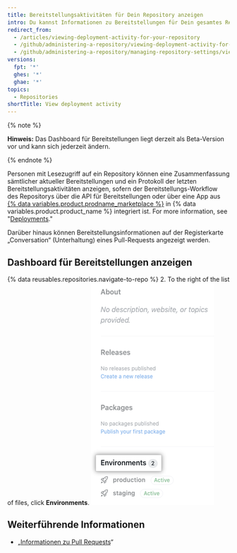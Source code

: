 ```yaml
---
title: Bereitstellungsaktivitäten für Dein Repository anzeigen
intro: Du kannst Informationen zu Bereitstellungen für Dein gesamtes Repository oder für einen bestimmten Pull Request anzeigen.
redirect_from:
  - /articles/viewing-deployment-activity-for-your-repository
  - /github/administering-a-repository/viewing-deployment-activity-for-your-repository
  - /github/administering-a-repository/managing-repository-settings/viewing-deployment-activity-for-your-repository
versions:
  fpt: '*'
  ghes: '*'
  ghae: '*'
topics:
  - Repositories
shortTitle: View deployment activity
---
```


{% note %}

**Hinweis:** Das Dashboard für Bereitstellungen liegt derzeit als Beta-Version vor und kann sich jederzeit ändern.

{% endnote %}

Personen mit Lesezugriff auf ein Repository können eine Zusammenfassung sämtlicher aktueller Bereitstellungen und ein Protokoll der letzten Bereitstellungsaktivitäten anzeigen, sofern der Bereitstellungs-Workflow des Repositorys über die API für Bereitstellungen oder über eine App aus [{% data variables.product.prodname_marketplace %}](https://github.com/marketplace/category/deployment) in {% data variables.product.product_name %} integriert ist. For more information, see "[Deployments](/v3/repos/deployments/)."

Darüber hinaus können Bereitstellungsinformationen auf der Registerkarte „Conversation“ (Unterhaltung) eines Pull-Requests angezeigt werden.

## Dashboard für Bereitstellungen anzeigen

{% data reusables.repositories.navigate-to-repo %}
2. To the right of the list of files, click **Environments**. ![Environments on the right of the repository page](/assets/images/help/repository/environments.png)

## Weiterführende Informationen
 - „[Informationen zu Pull Requests](/articles/about-pull-requests)“
